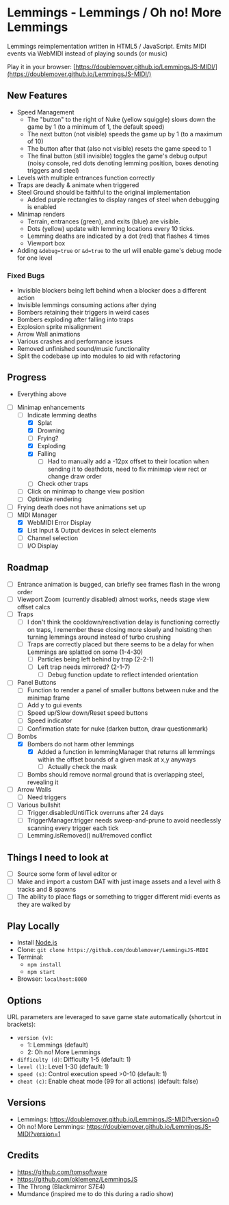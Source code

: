 # Lemmings - Lemmings / Oh no! More Lemmings

Lemmings reimplementation written in HTML5 / JavaScript. Emits MIDI events via WebMIDI instead of playing sounds (or music)

Play it in your browser: [https://doublemover.github.io/LemmingsJS-MIDI/](https://doublemover.github.io/LemmingsJS-MIDI/)

## New Features
  - Speed Management
    - The "button" to the right of Nuke (yellow squiggle) slows down the game by 1 (to a minimum of 1, the default speed)
    - The next button (not visible) speeds the game up by 1 (to a maximum of 10)
    - The button after that (also not visible) resets the game speed to 1
    - The final button (still invisible) toggles the game's debug output (noisy console, red dots denoting lemming position, boxes denoting triggers and steel)
  - Levels with multiple entrances function correctly
  - Traps are deadly & animate when triggered
  - Steel Ground should be faithful to the original implementation
    - Added purple rectangles to display ranges of steel when debugging is enabled
  - Minimap renders
    - Terrain, entrances (green), and exits (blue) are visible.
    - Dots (yellow) update with lemming locations every 10 ticks.
    - Lemming deaths are indicated by a dot (red) that flashes 4 times
    - Viewport box 
  - Adding `&debug=true` or `&d=true` to the url will enable game's debug mode for one level

### Fixed Bugs
  - Invisible blockers being left behind when a blocker does a different action
  - Invisible lemmings consuming actions after dying
  - Bombers retaining their triggers in weird cases
  - Bombers exploding after falling into traps
  - Explosion sprite misalignment
  - Arrow Wall animations
  - Various crashes and performance issues
  - Removed unfinished sound/music functionality
  - Split the codebase up into modules to aid with refactoring

## Progress
  - Everything above
  - [ ] Minimap enhancements
    - [ ] Indicate lemming deaths
      - [X] Splat
      - [X] Drowning
      - [ ] Frying?
      - [X] Exploding
      - [X] Falling
        - [ ] Had to manually add a -12px offset to their location when sending it to deathdots, need to fix minimap view rect or change draw order
      - [ ] Check other traps
    - [ ] Click on minimap to change view position
    - [ ] Optimize rendering
  - [ ] Frying death does not have animations set up
  - [ ] MIDI Manager
    - [X] WebMIDI Error Display
    - [X] List Input & Output devices in select elements
    - [ ] Channel selection
    - [ ] I/O Display

## Roadmap
- [ ] Entrance animation is bugged, can briefly see frames flash in the wrong order
- [ ] Viewport Zoom (currently disabled) almost works, needs stage view offset calcs
- [ ] Traps
  - [ ] I don't think the cooldown/reactivation delay is functioning correctly on traps, I remember these closing more slowly and hoisting then turning lemmings around instead of turbo crushing
  - [ ] Traps are correctly placed but there seems to be a delay for when Lemmings are splatted on some (1-4-30)
    - [ ] Particles being left behind by trap (2-2-1)
    - [ ] Left trap needs mirrored? (2-1-7)
      - [ ] Debug function update to reflect intended orientation
- [ ] Panel Buttons
  - [ ] Function to render a panel of smaller buttons between nuke and the minimap frame
  - [ ] Add y to gui events 
  - [ ] Speed up/Slow down/Reset speed buttons
  - [ ] Speed indicator
  - [ ] Confirmation state for nuke (darken button, draw questionmark)
- [ ] Bombs
  - [X] Bombers do not harm other lemmings
    - [X] Added a function in lemmingManager that returns all lemmings within the offset bounds of a given mask at x,y anyways
      - [ ] Actually check the mask 
  - [ ] Bombs should remove normal ground that is overlapping steel, revealing it
- [ ] Arrow Walls
  - [ ] Need triggers
- [ ] Various bullshit
  - [ ] Trigger.disabledUntilTick overruns after 24 days
  - [ ] TriggerManager.trigger needs sweep-and-prune to avoid needlessly scanning every trigger each tick
  - [ ] Lemming.isRemoved() null/removed conflict

## Things I need to look at
- [ ] Source some form of level editor
or 
- [ ] Make and import a custom DAT with just image assets and a level with 8 tracks and 8 spawns
- [ ] The ability to place flags or something to trigger different midi events as they are walked by

## Play Locally

- Install [Node.js](https://nodejs.org)
- Clone: `git clone https://github.com/doublemover/LemmingsJS-MIDI`
- Terminal:
  - `npm install`
  - `npm start`
- Browser: `localhost:8080`

## Options

URL parameters are leveraged to save game state automatically (shortcut in brackets):

- `version (v)`:
  - 1: Lemmings (default)
  - 2: Oh no! More Lemmings 
- `difficulty (d)`: Difficulty 1-5 (default: 1)
- `level (l)`: Level 1-30 (default: 1)
- `speed (s)`: Control execution speed >0-10 (default: 1)
- `cheat (c)`: Enable cheat mode (99 for all actions) (default: false)

## Versions

- Lemmings: https://doublemover.github.io/LemmingsJS-MIDI?version=0
- Oh no! More Lemmings: https://doublemover.github.io/LemmingsJS-MIDI?version=1

## Credits

- https://github.com/tomsoftware
- https://github.com/oklemenz/LemmingsJS
- The Throng (Blackmirror S7E4)
- Mumdance (inspired me to do this during a radio show) 
